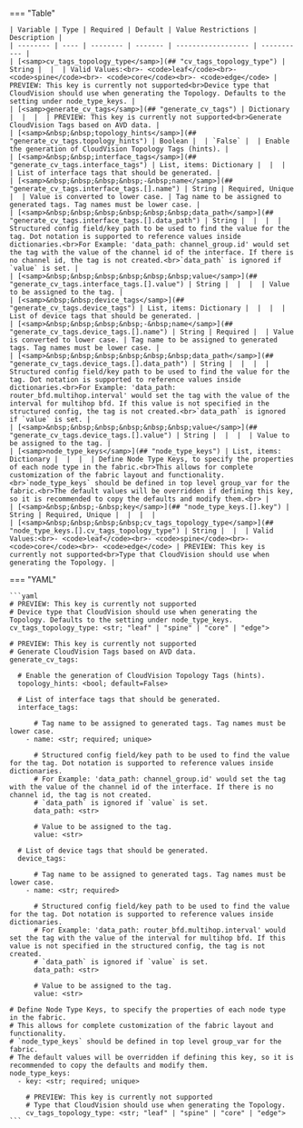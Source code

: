 <!--
  ~ Copyright (c) 2024 Arista Networks, Inc.
  ~ Use of this source code is governed by the Apache License 2.0
  ~ that can be found in the LICENSE file.
  -->
=== "Table"

    | Variable | Type | Required | Default | Value Restrictions | Description |
    | -------- | ---- | -------- | ------- | ------------------ | ----------- |
    | [<samp>cv_tags_topology_type</samp>](## "cv_tags_topology_type") | String |  |  | Valid Values:<br>- <code>leaf</code><br>- <code>spine</code><br>- <code>core</code><br>- <code>edge</code> | PREVIEW: This key is currently not supported<br>Device type that CloudVision should use when generating the Topology. Defaults to the setting under node_type_keys. |
    | [<samp>generate_cv_tags</samp>](## "generate_cv_tags") | Dictionary |  |  |  | PREVIEW: This key is currently not supported<br>Generate CloudVision Tags based on AVD data. |
    | [<samp>&nbsp;&nbsp;topology_hints</samp>](## "generate_cv_tags.topology_hints") | Boolean |  | `False` |  | Enable the generation of CloudVision Topology Tags (hints). |
    | [<samp>&nbsp;&nbsp;interface_tags</samp>](## "generate_cv_tags.interface_tags") | List, items: Dictionary |  |  |  | List of interface tags that should be generated. |
    | [<samp>&nbsp;&nbsp;&nbsp;&nbsp;-&nbsp;name</samp>](## "generate_cv_tags.interface_tags.[].name") | String | Required, Unique |  | Value is converted to lower case. | Tag name to be assigned to generated tags. Tag names must be lower case. |
    | [<samp>&nbsp;&nbsp;&nbsp;&nbsp;&nbsp;&nbsp;data_path</samp>](## "generate_cv_tags.interface_tags.[].data_path") | String |  |  |  | Structured config field/key path to be used to find the value for the tag. Dot notation is supported to reference values inside dictionaries.<br>For Example: 'data_path: channel_group.id' would set the tag with the value of the channel id of the interface. If there is no channel id, the tag is not created.<br>`data_path` is ignored if `value` is set. |
    | [<samp>&nbsp;&nbsp;&nbsp;&nbsp;&nbsp;&nbsp;value</samp>](## "generate_cv_tags.interface_tags.[].value") | String |  |  |  | Value to be assigned to the tag. |
    | [<samp>&nbsp;&nbsp;device_tags</samp>](## "generate_cv_tags.device_tags") | List, items: Dictionary |  |  |  | List of device tags that should be generated. |
    | [<samp>&nbsp;&nbsp;&nbsp;&nbsp;-&nbsp;name</samp>](## "generate_cv_tags.device_tags.[].name") | String | Required |  | Value is converted to lower case. | Tag name to be assigned to generated tags. Tag names must be lower case. |
    | [<samp>&nbsp;&nbsp;&nbsp;&nbsp;&nbsp;&nbsp;data_path</samp>](## "generate_cv_tags.device_tags.[].data_path") | String |  |  |  | Structured config field/key path to be used to find the value for the tag. Dot notation is supported to reference values inside dictionaries.<br>For Example: 'data_path: router_bfd.multihop.interval' would set the tag with the value of the interval for multihop bfd. If this value is not specified in the structured config, the tag is not created.<br>`data_path` is ignored if `value` is set. |
    | [<samp>&nbsp;&nbsp;&nbsp;&nbsp;&nbsp;&nbsp;value</samp>](## "generate_cv_tags.device_tags.[].value") | String |  |  |  | Value to be assigned to the tag. |
    | [<samp>node_type_keys</samp>](## "node_type_keys") | List, items: Dictionary |  |  |  | Define Node Type Keys, to specify the properties of each node type in the fabric.<br>This allows for complete customization of the fabric layout and functionality.<br>`node_type_keys` should be defined in top level group_var for the fabric.<br>The default values will be overridden if defining this key, so it is recommended to copy the defaults and modify them.<br> |
    | [<samp>&nbsp;&nbsp;-&nbsp;key</samp>](## "node_type_keys.[].key") | String | Required, Unique |  |  |  |
    | [<samp>&nbsp;&nbsp;&nbsp;&nbsp;cv_tags_topology_type</samp>](## "node_type_keys.[].cv_tags_topology_type") | String |  |  | Valid Values:<br>- <code>leaf</code><br>- <code>spine</code><br>- <code>core</code><br>- <code>edge</code> | PREVIEW: This key is currently not supported<br>Type that CloudVision should use when generating the Topology. |

=== "YAML"

    ```yaml
    # PREVIEW: This key is currently not supported
    # Device type that CloudVision should use when generating the Topology. Defaults to the setting under node_type_keys.
    cv_tags_topology_type: <str; "leaf" | "spine" | "core" | "edge">

    # PREVIEW: This key is currently not supported
    # Generate CloudVision Tags based on AVD data.
    generate_cv_tags:

      # Enable the generation of CloudVision Topology Tags (hints).
      topology_hints: <bool; default=False>

      # List of interface tags that should be generated.
      interface_tags:

          # Tag name to be assigned to generated tags. Tag names must be lower case.
        - name: <str; required; unique>

          # Structured config field/key path to be used to find the value for the tag. Dot notation is supported to reference values inside dictionaries.
          # For Example: 'data_path: channel_group.id' would set the tag with the value of the channel id of the interface. If there is no channel id, the tag is not created.
          # `data_path` is ignored if `value` is set.
          data_path: <str>

          # Value to be assigned to the tag.
          value: <str>

      # List of device tags that should be generated.
      device_tags:

          # Tag name to be assigned to generated tags. Tag names must be lower case.
        - name: <str; required>

          # Structured config field/key path to be used to find the value for the tag. Dot notation is supported to reference values inside dictionaries.
          # For Example: 'data_path: router_bfd.multihop.interval' would set the tag with the value of the interval for multihop bfd. If this value is not specified in the structured config, the tag is not created.
          # `data_path` is ignored if `value` is set.
          data_path: <str>

          # Value to be assigned to the tag.
          value: <str>

    # Define Node Type Keys, to specify the properties of each node type in the fabric.
    # This allows for complete customization of the fabric layout and functionality.
    # `node_type_keys` should be defined in top level group_var for the fabric.
    # The default values will be overridden if defining this key, so it is recommended to copy the defaults and modify them.
    node_type_keys:
      - key: <str; required; unique>

        # PREVIEW: This key is currently not supported
        # Type that CloudVision should use when generating the Topology.
        cv_tags_topology_type: <str; "leaf" | "spine" | "core" | "edge">
    ```
